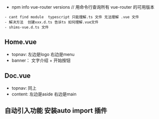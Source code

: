 - npm info vue-router versions  // 用命令行查询所有 vue-router 的可用版本

```
- cant find module  typescript 只能理解.ts 文件 无法理解 .vue 文件
- 解决方法  创建xxx.d.ts 告诉ts 如何理解.vue文件
- shims-vue.d.ts 文件
```

## Home.vue
- topnav: 左边是logo 右边是menu
- banner： 文字介绍 + 开始按钮

## Doc.vue
- topnav: 同上
- content: 左边是aside 右边是main

## 自动引入功能  安装auto import 插件